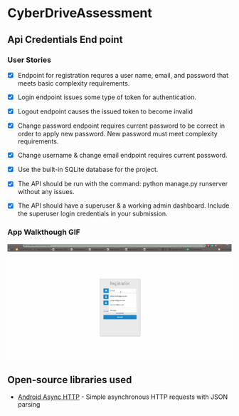 # CyberDriveAssessment
## Api Credentials End point

### User Stories

- [X]  Endpoint for registration requres a user name, email, and password that meets basic complexity requirements. 
- [X] Login endpoint issues some type of token for authentication.
- [X] Logout endpoint causes the issued token to become invalid
- [X] Change password endpoint requires current password to be correct in order to apply new password. New password must meet complexity requirements.
- [X] Change username & change email endpoint requires current password.
- [X] Use the built-in SQLite database for the project.
- [X] The API should be run with the command: python manage.py runserver without any issues.
- [X] The API should have a superuser & a working admin dashboard. Include the superuser login credentials in your submission.


### App Walkthough GIF

<img src="walkthrough.gif" width=800><br>

## Open-source libraries used
- [Android Async HTTP](https://github.com/codepath/CPAsyncHttpClient) - Simple asynchronous HTTP requests with JSON parsing
